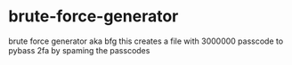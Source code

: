 # brute-force-generator
brute force generator aka bfg  this creates a file with 3000000 passcode to pybass 2fa by spaming the passcodes 
